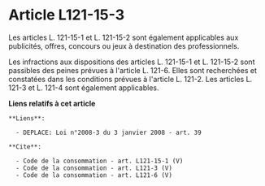 # Article L121-15-3

Les articles L. 121-15-1 et L. 121-15-2 sont également applicables aux publicités, offres, concours ou jeux à destination des
professionnels. 

Les infractions aux dispositions des articles L. 121-15-1 et L. 121-15-2 sont passibles des peines prévues à l'article L.
121-6. Elles sont recherchées et constatées dans les conditions prévues à l'article L. 121-2. Les articles L. 121-3 et L.
121-4 sont également applicables.

**Liens relatifs à cet article**

	**Liens**:

	  - DEPLACE: Loi n°2008-3 du 3 janvier 2008 - art. 39

	**Cite**:

	  - Code de la consommation - art. L121-15-1 (V)
	  - Code de la consommation - art. L121-3 (V)
	  - Code de la consommation - art. L121-6 (V)
